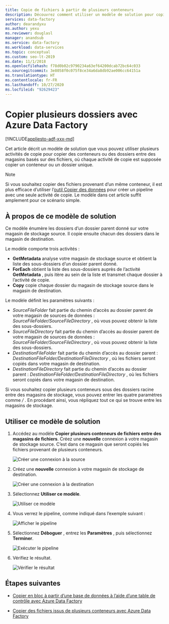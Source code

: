 ```yaml
---
title: Copie de fichiers à partir de plusieurs conteneurs
description: Découvrez comment utiliser un modèle de solution pour copier des fichiers provenant de plusieurs conteneurs à l’aide d’Azure Data Factory.
services: data-factory
author: dearandyxu
ms.author: yexu
ms.reviewer: douglasl
manager: anandsub
ms.service: data-factory
ms.workload: data-services
ms.topic: conceptual
ms.custom: seo-lt-2019
ms.date: 11/1/2018
ms.openlocfilehash: f78d0b02c9790234a63ef64200dcab72bc64c033
ms.sourcegitcommit: 3e8058f0c075f8ce34a6da8db92ae006cc64151a
ms.translationtype: HT
ms.contentlocale: fr-FR
ms.lasthandoff: 10/27/2020
ms.locfileid: "92629423"
---
```

# <a name="copy-multiple-folders-with-azure-data-factory"></a>Copier plusieurs dossiers avec Azure Data Factory

[!INCLUDE[appliesto-adf-xxx-md](includes/appliesto-adf-xxx-md.md)]

Cet article décrit un modèle de solution que vous pouvez utiliser plusieurs activités de copie pour copier des conteneurs ou des dossiers entre des magasins basés sur des fichiers, où chaque activité de copie est supposée copier un conteneur ou un dossier unique. 

> [!NOTE]
> Si vous souhaitez copier des fichiers provenant d’un même conteneur, il est plus efficace d’utiliser l’[outil Copier des données](copy-data-tool.md) pour créer un pipeline avec une seule activité de copie. Le modèle dans cet article suffit amplement pour ce scénario simple.

## <a name="about-this-solution-template"></a>À propos de ce modèle de solution

Ce modèle énumère les dossiers d’un dossier parent donné sur votre magasin de stockage source. Il copie ensuite chacun des dossiers dans le magasin de destination.

Le modèle comporte trois activités :
- **GetMetadata** analyse votre magasin de stockage source et obtient la liste des sous-dossiers d’un dossier parent donné.
- **ForEach** obtient la liste des sous-dossiers auprès de l’activité **GetMetadata** , puis itère au sein de la liste et transmet chaque dossier à l’activité de copie.
- **Copy** copie chaque dossier du magasin de stockage source dans le magasin de destination.

Le modèle définit les paramètres suivants :
- *SourceFileFolder* fait partie du chemin d’accès au dossier parent de votre magasin de sources de données : *SourceFileFolder/SourceFileDirectory* , où vous pouvez obtenir la liste des sous-dossiers. 
- *SourceFileDirectory* fait partie du chemin d’accès au dossier parent de votre magasin de sources de données : *SourceFileFolder/SourceFileDirectory* , où vous pouvez obtenir la liste des sous-dossiers. 
- *DestinationFileFolder* fait partie du chemin d’accès au dossier parent : *DestinationFileFolder/DestinationFileDirectory* , où les fichiers seront copiés dans votre magasin de destination. 
- *DestinationFileDirectory* fait partie du chemin d’accès au dossier parent : *DestinationFileFolder/DestinationFileDirectory* , où les fichiers seront copiés dans votre magasin de destination. 

Si vous souhaitez copier plusieurs conteneurs sous des dossiers racine entre des magasins de stockage, vous pouvez entrer les quatre paramètres comme */* . En procédant ainsi, vous répliquez tout ce qui se trouve entre les magasins de stockage.

## <a name="how-to-use-this-solution-template"></a>Utiliser ce modèle de solution

1. Accédez au modèle **Copier plusieurs conteneurs de fichiers entre des magasins de fichiers**. Créez une **nouvelle** connexion à votre magasin de stockage source. C’est dans ce magasin que seront copiés les fichiers provenant de plusieurs conteneurs.

    ![Créer une connexion à la source](media/solution-template-copy-files-multiple-containers/copy-files-multiple-containers-image1.png)

2. Créez une **nouvelle** connexion à votre magasin de stockage de destination.

    ![Créer une connexion à la destination](media/solution-template-copy-files-multiple-containers/copy-files-multiple-containers-image2.png)

3. Sélectionnez **Utiliser ce modèle**.

    ![Utiliser ce modèle](media/solution-template-copy-files-multiple-containers/copy-files-multiple-containers-image3.png)
    
4. Vous verrez le pipeline, comme indiqué dans l’exemple suivant :

    ![Afficher le pipeline](media/solution-template-copy-files-multiple-containers/copy-files-multiple-containers-image4.png)

5. Sélectionnez **Déboguer** , entrez les **Paramètres** , puis sélectionnez **Terminer**.

    ![Exécuter le pipeline](media/solution-template-copy-files-multiple-containers/copy-files-multiple-containers-image5.png)

6. Vérifiez le résultat.

    ![Vérifier le résultat](media/solution-template-copy-files-multiple-containers/copy-files-multiple-containers-image6.png)

## <a name="next-steps"></a>Étapes suivantes

- [Copier en bloc à partir d’une base de données à l’aide d’une table de contrôle avec Azure Data Factory](solution-template-bulk-copy-with-control-table.md)

- [Copier des fichiers issus de plusieurs conteneurs avec Azure Data Factory](solution-template-copy-files-multiple-containers.md)
